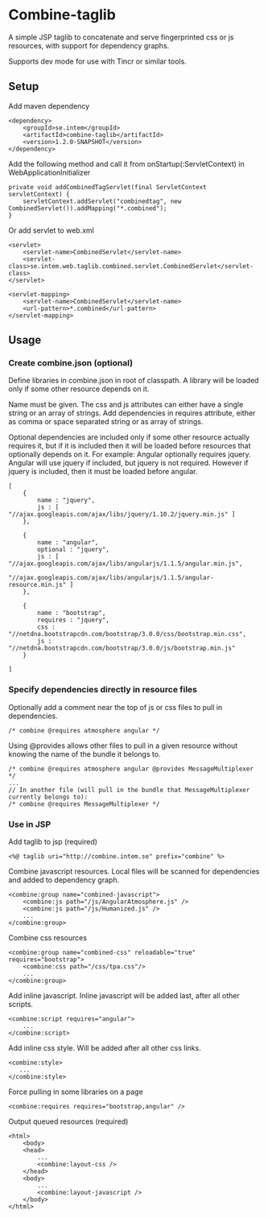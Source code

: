 # Combine-taglib #
A simple JSP taglib to concatenate and serve fingerprinted css or js resources, with support for dependency graphs.

Supports dev mode for use with Tincr or similar tools.

## Setup ##

Add maven dependency

    <dependency>
        <groupId>se.intem</groupId>
        <artifactId>combine-taglib</artifactId>
        <version>1.2.0-SNAPSHOT</version>
    </dependency>

Add the following method and call it from onStartup(:ServletContext) in WebApplicationInitializer

    private void addCombinedTagServlet(final ServletContext servletContext) {
        servletContext.addServlet("combinedtag", new CombinedServlet()).addMapping("*.combined");
    }


Or add servlet to web.xml

    <servlet>
        <servlet-name>CombinedServlet</servlet-name>
        <servlet-class>se.intem.web.taglib.combined.servlet.CombinedServlet</servlet-class>
    </servlet>

    <servlet-mapping>
        <servlet-name>CombinedServlet</servlet-name>
        <url-pattern>*.combined</url-pattern>
    </servlet-mapping>
    

    
    
## Usage ##

### Create combine.json (optional) ###
Define libraries in combine.json in root of classpath. A library will be loaded only if some other resource depends on it.

Name must be given. The css and js attributes can either have a single string or an array of strings. Add dependencies in requires attribute, either as comma or space separated string or as array of strings.

Optional dependencies are included only if some other resource actually requires it, but if it is included then it will be loaded before resources that optionally depends on it. For example: Angular optionally requires jquery. Angular will use jquery if included, but jquery is not required. However if jquery is included, then it must be loaded before angular.
    

    [
        {
            name : "jquery",
            js : [ "//ajax.googleapis.com/ajax/libs/jquery/1.10.2/jquery.min.js" ]
        },

        {
            name : "angular",
            optional : "jquery",
            js : [ "//ajax.googleapis.com/ajax/libs/angularjs/1.1.5/angular.min.js",
                    "//ajax.googleapis.com/ajax/libs/angularjs/1.1.5/angular-resource.min.js" ]
        },

        {
            name : "bootstrap",
            requires : "jquery",
            css : "//netdna.bootstrapcdn.com/bootstrap/3.0.0/css/bootstrap.min.css",
            js : "//netdna.bootstrapcdn.com/bootstrap/3.0.0/js/bootstrap.min.js"
        }

    ]


### Specify dependencies directly in resource files ###
Optionally add a comment near the top of js or css files to pull in dependencies.
    
    /* combine @requires atmosphere angular */

Using @provides allows other files to pull in a given resource without knowing the name of the bundle it belongs to.

    /* combine @requires atmosphere angular @provides MessageMultiplexer */
    ...
    // In another file (will pull in the bundle that MessageMultiplexer currently belongs to):
    /* combine @requires MessageMultiplexer */


### Use in JSP ###

Add taglib to jsp (required)

    <%@ taglib uri="http://combine.intem.se" prefix="combine" %>
    
Combine javascript resources. Local files will be scanned for dependencies and added to dependency graph.


    <combine:group name="combined-javascript">
        <combine:js path="/js/AngularAtmosphere.js" />
        <combine:js path="/js/Humanized.js" />
        ...
    </combine:group>
    
Combine css resources

    <combine:group name="combined-css" reloadable="true" requires="bootstrap">
        <combine:css path="/css/tpa.css"/>
        ...
    </combine:group>

Add inline javascript. Inline javascript will be added last, after all other scripts.

    <combine:script requires="angular">
        ...
    </combine:script>
    
Add inline css style. Will be added after all other css links.

    <combine:style>
       ...
    </combine:style>

Force pulling in some libraries on a page

    <combine:requires requires="bootstrap,angular" />

Output queued resources (required)

    <html>
        <body>
        <head>
            ...
            <combine:layout-css />
        </head>
        <body>
            ...
            <combine:layout-javascript />
        </body>
    </html>



